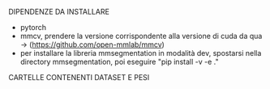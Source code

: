 DIPENDENZE DA INSTALLARE
- pytorch
- mmcv, prendere la versione corrispondente alla versione di cuda da qua -> (https://github.com/open-mmlab/mmcv)
- per installare la libreria mmsegmentation in modalità dev, spostarsi nella directory mmsegmentation, poi eseguire
"pip install -v -e ."


CARTELLE CONTENENTI DATASET E PESI